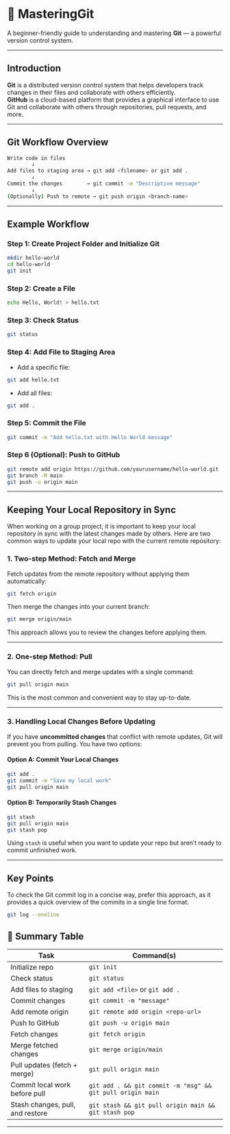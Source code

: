 # 🚀 MasteringGit

A beginner-friendly guide to understanding and mastering **Git** — a powerful version control system.

---

## Introduction

**Git** is a distributed version control system that helps developers track changes in their files and collaborate with others efficiently.  
**GitHub** is a cloud-based platform that provides a graphical interface to use Git and collaborate with others through repositories, pull requests, and more.

---

## Git Workflow Overview

```bash
Write code in files
        ↓
Add files to staging area → git add <filename> or git add .
        ↓
Commit the changes        → git commit -m "Descriptive message"
        ↓
(Optionally) Push to remote → git push origin <branch-name>
```

---

## Example Workflow

### Step 1: Create Project Folder and Initialize Git

```bash
mkdir hello-world
cd hello-world
git init
```

### Step 2: Create a File

```bash
echo Hello, World! > hello.txt
```

### Step 3: Check Status

```bash
git status
```

### Step 4: Add File to Staging Area

- Add a specific file:

```bash
git add hello.txt
```

- Add all files:

```bash
git add .
```

### Step 5: Commit the File

```bash
git commit -m "Add hello.txt with Hello World message"
```

### Step 6 (Optional): Push to GitHub

```bash
git remote add origin https://github.com/yourusername/hello-world.git
git branch -M main
git push -u origin main
```

---

## Keeping Your Local Repository in Sync

When working on a group project, it is important to keep your local repository in sync with the latest changes made by others. Here are two common ways to update your local repo with the current remote repository:

### 1. Two-step Method: Fetch and Merge

Fetch updates from the remote repository without applying them automatically:

```bash
git fetch origin
```

Then merge the changes into your current branch:

```bash
git merge origin/main
```

This approach allows you to review the changes before applying them.

---

### 2. One-step Method: Pull

You can directly fetch and merge updates with a single command:

```bash
git pull origin main
```

This is the most common and convenient way to stay up-to-date.

---

### 3. Handling Local Changes Before Updating

If you have **uncommitted changes** that conflict with remote updates, Git will prevent you from pulling. You have two options:

#### Option A: Commit Your Local Changes

```bash
git add .
git commit -m "Save my local work"
git pull origin main
```

#### Option B: Temporarily Stash Changes

```bash
git stash
git pull origin main
git stash pop
```

Using `stash` is useful when you want to update your repo but aren’t ready to commit unfinished work.

---

## Key Points

To check the Git commit log in a concise way, prefer this approach, as it provides a quick overview of the commits in a single line format:

```bash
git log --oneline
```

## 📌 Summary Table

| Task                             | Command(s)                                                 |
| -------------------------------- | ---------------------------------------------------------- |
| Initialize repo                  | `git init`                                                 |
| Check status                     | `git status`                                               |
| Add files to staging             | `git add <file>` or `git add .`                            |
| Commit changes                   | `git commit -m "message"`                                  |
| Add remote origin                | `git remote add origin <repo-url>`                         |
| Push to GitHub                   | `git push -u origin main`                                  |
| Fetch changes                    | `git fetch origin`                                         |
| Merge fetched changes            | `git merge origin/main`                                    |
| Pull updates (fetch + merge)     | `git pull origin main`                                     |
| Commit local work before pull    | `git add . && git commit -m "msg" && git pull origin main` |
| Stash changes, pull, and restore | `git stash && git pull origin main && git stash pop`       |

---
